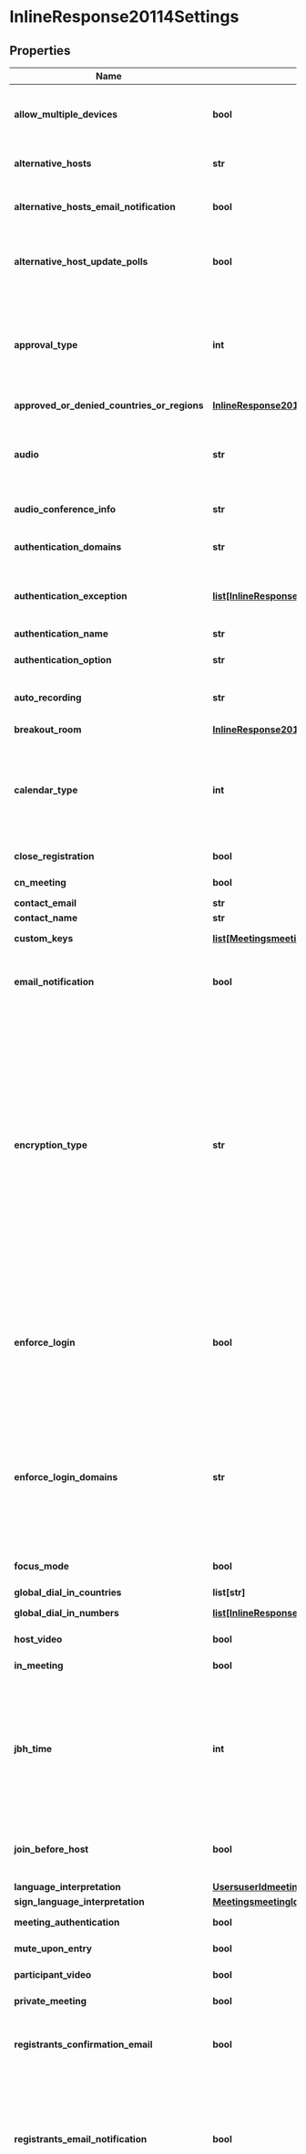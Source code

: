 # InlineResponse20114Settings

## Properties
Name | Type | Description | Notes
------------ | ------------- | ------------- | -------------
**allow_multiple_devices** | **bool** | Allow attendees to join the meeting from multiple devices. This setting only works for meetings that require [registration](https://support.zoom.us/hc/en-us/articles/211579443-Setting-up-registration-for-a-meeting). | [optional] 
**alternative_hosts** | **str** | A semicolon-separated list of the meeting&#x27;s alternative hosts&#x27; email addresses or IDs. | [optional] 
**alternative_hosts_email_notification** | **bool** | Flag to determine whether to send email notifications to alternative hosts, default value is true. | [optional] [default to True]
**alternative_host_update_polls** | **bool** | Whether the **Allow alternative hosts to add or edit polls** feature is enabled. This requires Zoom version 5.8.0 or higher. | [optional] 
**approval_type** | **int** | Enable registration and set approval for the registration. Note that this feature requires the host to be of **Licensed** user type. **Registration cannot be enabled for a basic user.**           &#x60;0&#x60; - Automatically approve.    &#x60;1&#x60; - Manually approve.    &#x60;2&#x60; - No registration required. | [optional] [default to Approval_typeEnum._2]
**approved_or_denied_countries_or_regions** | [**InlineResponse20114SettingsApprovedOrDeniedCountriesOrRegions**](InlineResponse20114SettingsApprovedOrDeniedCountriesOrRegions.md) |  | [optional] 
**audio** | **str** | Determine how participants can join the audio portion of the meeting.    &#x60;both&#x60; - Both Telephony and VoIP.    &#x60;telephony&#x60; - Telephony only.    &#x60;voip&#x60; - VoIP only.    &#x60;thirdParty&#x60; - Third party audio conference. | [optional] [default to 'both']
**audio_conference_info** | **str** | Third party audio conference info. | [optional] 
**authentication_domains** | **str** | If user has configured [Sign Into Zoom with Specified Domains](https://support.zoom.us/hc/en-us/articles/360037117472-Authentication-Profiles-for-Meetings-and-Webinars#h_5c0df2e1-cfd2-469f-bb4a-c77d7c0cca6f) option, this will list the domains that are authenticated. | [optional] 
**authentication_exception** | [**list[InlineResponse20114SettingsAuthenticationException]**](InlineResponse20114SettingsAuthenticationException.md) | The participants added here will receive unique meeting invite links and bypass authentication. | [optional] 
**authentication_name** | **str** | Authentication name set in the [authentication profile](https://support.zoom.us/hc/en-us/articles/360037117472-Authentication-Profiles-for-Meetings-and-Webinars#h_5c0df2e1-cfd2-469f-bb4a-c77d7c0cca6f). | [optional] 
**authentication_option** | **str** | Meeting authentication option ID. | [optional] 
**auto_recording** | **str** | Automatic recording.  &#x60;local&#x60; - Record on local.    &#x60;cloud&#x60; -  Record on cloud.    &#x60;none&#x60; - Disabled. | [optional] [default to 'none']
**breakout_room** | [**InlineResponse20114SettingsBreakoutRoom**](InlineResponse20114SettingsBreakoutRoom.md) |  | [optional] 
**calendar_type** | **int** | The type of calendar integration used to schedule the meeting.  * &#x60;1&#x60; - [Zoom Outlook add-in](https://support.zoom.us/hc/en-us/articles/360031592971-Getting-started-with-Outlook-plugin-and-add-in)  * &#x60;2&#x60; - [Zoom for Google Workspace add-on](https://support.zoom.us/hc/en-us/articles/360020187492-Using-the-Zoom-for-Google-Workspace-add-on)  Works with the &#x60;private_meeting&#x60; field to determine whether to share details of meetings or not. | [optional] 
**close_registration** | **bool** | Close registration after event date. | [optional] [default to False]
**cn_meeting** | **bool** | Host meeting in China. | [optional] [default to False]
**contact_email** | **str** | Contact email for registration | [optional] 
**contact_name** | **str** | Contact name for registration | [optional] 
**custom_keys** | [**list[MeetingsmeetingIdSettingsCustomKeys]**](MeetingsmeetingIdSettingsCustomKeys.md) | Custom keys and values assigned to the meeting. | [optional] 
**email_notification** | **bool** | Whether to send email notifications to [alternative hosts](https://support.zoom.us/hc/en-us/articles/208220166) and [users with scheduling privileges](https://support.zoom.us/hc/en-us/articles/201362803-Scheduling-privilege). This value defaults to &#x60;true&#x60;. | [optional] [default to True]
**encryption_type** | **str** | Choose between enhanced encryption and [end-to-end encryption](https://support.zoom.us/hc/en-us/articles/360048660871) when starting or a meeting. When using end-to-end encryption, several features (e.g. cloud recording, phone/SIP/H.323 dial-in) will be **automatically disabled**.   &#x60;enhanced_encryption&#x60; - Enhanced encryption. Encryption is stored in the cloud if you enable this option.       &#x60;e2ee&#x60; - [End-to-end encryption](https://support.zoom.us/hc/en-us/articles/360048660871). The encryption key is stored in your local device and can not be obtained by anyone else. Enabling this setting also **disables** the join before host, cloud recording, streaming, live transcription, breakout rooms, polling, 1:1 private chat, and meeting reactions features. | [optional] 
**enforce_login** | **bool** | Only signed in users can join this meeting.  **This field is deprecated and will not be supported in the future.**          As an alternative, use the &#x60;meeting_authentication&#x60;, &#x60;authentication_option&#x60;, and &#x60;authentication_domains&#x60; fields to understand the [authentication configurations](https://support.zoom.us/hc/en-us/articles/360037117472-Authentication-Profiles-for-Meetings-and-Webinars) set for the meeting. | [optional] 
**enforce_login_domains** | **str** | Only signed in users with specified domains can join meetings.  **This field is deprecated and will not be supported in the future.**          As an alternative, use the &#x60;meeting_authentication&#x60;, &#x60;authentication_option&#x60;, and &#x60;authentication_domains&#x60; fields to understand the [authentication configurations](https://support.zoom.us/hc/en-us/articles/360037117472-Authentication-Profiles-for-Meetings-and-Webinars) set for the meeting. | [optional] 
**focus_mode** | **bool** | Whether the [**Focus Mode** feature](https://support.zoom.us/hc/en-us/articles/360061113751-Using-focus-mode) is enabled when the meeting starts. | [optional] 
**global_dial_in_countries** | **list[str]** | List of global dial-in countries. | [optional] 
**global_dial_in_numbers** | [**list[InlineResponse20114SettingsGlobalDialInNumbers]**](InlineResponse20114SettingsGlobalDialInNumbers.md) | Global dial-in countries or regions. | [optional] 
**host_video** | **bool** | Start video when the host joins the meeting. | [optional] 
**in_meeting** | **bool** | Host meeting in India. | [optional] [default to False]
**jbh_time** | **int** | If the value of &#x60;join_before_host&#x60; field is set to &#x60;true&#x60;, use this field to indicate time limits when a participant may join a meeting before a host.  *  &#x60;0&#x60; - Allow participant to join anytime. *  &#x60;5&#x60;- Allow participant to join 5 minutes before meeting start time.  * &#x60;10&#x60; - Allow participant to join 10 minutes before meeting start time. | [optional] 
**join_before_host** | **bool** | Allow participants to join the meeting before the host starts the meeting. Only used for scheduled or recurring meetings. | [optional] [default to False]
**language_interpretation** | [**UsersuserIdmeetingsSettingsLanguageInterpretation**](UsersuserIdmeetingsSettingsLanguageInterpretation.md) |  | [optional] 
**sign_language_interpretation** | [**MeetingsmeetingIdSettingsSignLanguageInterpretation**](MeetingsmeetingIdSettingsSignLanguageInterpretation.md) |  | [optional] 
**meeting_authentication** | **bool** | &#x60;true&#x60; - Only authenticated users can join meetings. | [optional] 
**mute_upon_entry** | **bool** | Mute participants upon entry. | [optional] [default to False]
**participant_video** | **bool** | Start video when participants join the meeting. | [optional] 
**private_meeting** | **bool** | Whether the meeting is set as private. | [optional] 
**registrants_confirmation_email** | **bool** | Whether to send registrants an email confirmation. * &#x60;true&#x60; - Send a confirmation email. * &#x60;false&#x60; - Do not send a confirmation email. | [optional] 
**registrants_email_notification** | **bool** | Whether to send registrants email notifications about their registration approval, cancellation, or rejection.  * &#x60;true&#x60; - Send an email notification. * &#x60;false&#x60; - Do not send an email notification.   Set this value to &#x60;true&#x60; to also use the &#x60;registrants_confirmation_email&#x60; parameter. | [optional] 
**registration_type** | **int** | Registration type. Used for recurring meeting with fixed time only.   &#x60;1&#x60; - Attendees register once and can attend any of the occurrences.    &#x60;2&#x60; - Attendees need to register for each occurrence to attend.    &#x60;3&#x60; - Attendees register once and can choose one or more occurrences to attend. | [optional] [default to Registration_typeEnum._1]
**show_share_button** | **bool** | Show social share buttons on the meeting registration page. This setting only works for meetings that require [registration](https://support.zoom.us/hc/en-us/articles/211579443-Setting-up-registration-for-a-meeting). | [optional] 
**use_pmi** | **bool** | Use a [personal meeting ID (PMI)](/docs/api/rest/using-zoom-apis/#understanding-personal-meeting-id-pmi). Only used for scheduled meetings and recurring meetings with no fixed time. | [optional] [default to False]
**waiting_room** | **bool** | Enable the waiting room. | [optional] [default to False]
**watermark** | **bool** | Add a watermark when viewing a shared screen. | [optional] [default to False]
**host_save_video_order** | **bool** | Whether the **Allow host to save video order** feature is enabled. | [optional] 
**internal_meeting** | **bool** | Whether to set the meeting as an internal meeting. | [optional] [default to False]
**continuous_meeting_chat** | [**MeetingsmeetingIdSettingsContinuousMeetingChat**](MeetingsmeetingIdSettingsContinuousMeetingChat.md) |  | [optional] 
**participant_focused_meeting** | **bool** | Whether to set the meeting as a participant focused meeting. | [optional] [default to False]
**push_change_to_calendar** | **bool** | Whether to push meeting changes to the calendar.    To enable this feature, configure the **Configure Calendar and Contacts Service** in the user&#x27;s profile page of the Zoom web portal and enable the **Automatically sync Zoom calendar events information bi-directionally between Zoom and integrated calendars.** setting in the **Settings** page of the Zoom web portal. * &#x60;true&#x60; - Push meeting changes to the calendar. * &#x60;false&#x60; - Do not push meeting changes to the calendar. | [optional] [default to False]
**resources** | [**list[MeetingsmeetingIdSettingsResources]**](MeetingsmeetingIdSettingsResources.md) | The meeting&#x27;s resources. | [optional] 

[[Back to Model list]](../README.md#documentation-for-models) [[Back to API list]](../README.md#documentation-for-api-endpoints) [[Back to README]](../README.md)

